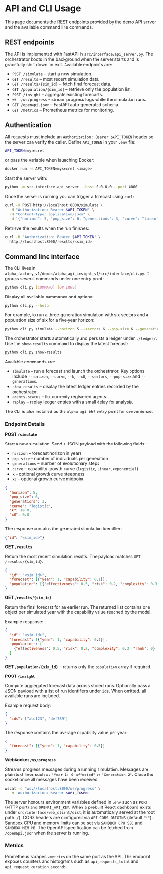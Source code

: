 # API and CLI Usage

This page documents the REST endpoints provided by the demo API server and the available command line commands.

## REST endpoints

The API is implemented with FastAPI in `src/interface/api_server.py`. The
orchestrator boots in the background when the server starts and is gracefully
shut down on exit. Available endpoints are:

- `POST /simulate` – start a new simulation.
- `GET /results` – most recent simulation data.
- `GET /results/{sim_id}` – fetch final forecast data.
- `GET /population/{sim_id}` – retrieve only the population list.
- `POST /insight` – aggregate existing forecasts.
- `WS  /ws/progress` – stream progress logs while the simulation runs.
- `GET /openapi.json` – FastAPI auto-generated schema.
- `GET /metrics` – Prometheus metrics for monitoring.

## Authentication

All requests must include an `Authorization: Bearer $API_TOKEN` header so the
server can verify the caller. Define `API_TOKEN` in your `.env` file:

```bash
API_TOKEN=mysecret
```

or pass the variable when launching Docker:

```bash
docker run -e API_TOKEN=mysecret <image>
```

Start the server with:

```bash
python -m src.interface.api_server --host 0.0.0.0 --port 8000
```

Once the server is running you can trigger a forecast using `curl`:

```bash
curl -X POST http://localhost:8000/simulate \
  -H "Authorization: Bearer $API_TOKEN" \
  -H "Content-Type: application/json" \
  -d '{"horizon": 5, "pop_size": 6, "generations": 3, "curve": "linear"}'
```

Retrieve the results when the run finishes:

```bash
curl -H "Authorization: Bearer $API_TOKEN" \
  http://localhost:8000/results/<sim_id>
```

## Command line interface

The CLI lives in `alpha_factory_v1/demos/alpha_agi_insight_v1/src/interface/cli.py`. It groups several commands under one entry point:

```bash
python cli.py [COMMAND] [OPTIONS]
```

Display all available commands and options:

```bash
python cli.py --help
```

For example, to run a three‑generation simulation with six sectors and a
population size of six for a five‑year horizon:

```bash
python cli.py simulate --horizon 5 --sectors 6 --pop-size 6 --generations 3
```

The orchestrator starts automatically and persists a ledger under `./ledger/`.
Use the `show-results` command to display the latest forecast:

```bash
python cli.py show-results
```

Available commands are:

- `simulate` – run a forecast and launch the orchestrator. Key options include `--horizon`, `--curve`, `--k`, `--x0`, `--sectors`, `--pop-size` and `--generations`.
- `show-results` – display the latest ledger entries recorded by the orchestrator.
- `agents-status` – list currently registered agents.
- `replay` – replay ledger entries with a small delay for analysis.

The CLI is also installed as the `alpha-agi-bhf` entry point for convenience.

### Endpoint Details

**POST `/simulate`**

Start a new simulation. Send a JSON payload with the following fields:

- `horizon` – forecast horizon in years
- `pop_size` – number of individuals per generation
- `generations` – number of evolutionary steps
- `curve` – capability growth curve (`logistic`, `linear`, `exponential`)
- `k` – optional growth curve steepness
- `x0` – optional growth curve midpoint

```json
{
  "horizon": 5,
  "pop_size": 6,
  "generations": 3,
  "curve": "logistic",
  "k": 10.0,
  "x0": 0.0
}
```

The response contains the generated simulation identifier:

```json
{"id": "<sim_id>"}
```

**GET `/results`**

Return the most recent simulation results. The payload matches
``GET /results/{sim_id}``.

```json
{
  "id": "<sim_id>",
  "forecast": [{"year": 1, "capability": 0.1}],
  "population": [{"effectiveness": 0.5, "risk": 0.2, "complexity": 0.3, "rank": 0}]
}
```

**GET `/results/{sim_id}`**

Return the final forecast for an earlier run. The returned list contains one
object per simulated year with the capability value reached by the model.

Example response:

```json
{
  "id": "<sim_id>",
  "forecast": [{"year": 1, "capability": 0.1}],
  "population": [
    {"effectiveness": 0.5, "risk": 0.2, "complexity": 0.3, "rank": 0}
  ]
}
```

**GET `/population/{sim_id}`** – returns only the ``population`` array if required.

**POST `/insight`**

Compute aggregated forecast data across stored runs. Optionally pass a JSON
payload with a list of run identifiers under ``ids``. When omitted, all
available runs are included.

Example request body:

```json
{
  "ids": ["abc123", "def789"]
}
```

The response contains the average capability value per year:

```json
{
  "forecast": [{"year": 1, "capability": 0.5}]
}
```

**WebSocket `/ws/progress`**

Streams progress messages during a running simulation. Messages are plain text lines
such as `"Year 1: 0 affected"` or `"Generation 2"`. Close the socket once all
messages have been received.

```bash
wscat -c "ws://localhost:8000/ws/progress" \
  -H "Authorization: Bearer $API_TOKEN"
```

The server honours environment variables defined in `.env` such as `PORT` (HTTP port) and `OPENAI_API_KEY`. When a prebuilt React dashboard exists under `src/interface/web_client/dist`, it is automatically served at the root path (`/`). CORS headers are configured via `API_CORS_ORIGINS` (default `"*"`).
Sandbox CPU and memory limits can be set via `SANDBOX_CPU_SEC` and `SANDBOX_MEM_MB`.
The OpenAPI specification can be fetched from `/openapi.json` when the server is
running.

### Metrics

Prometheus scrapes `/metrics` on the same port as the API. The endpoint exposes
counters and histograms such as `api_requests_total` and
`api_request_duration_seconds`.
